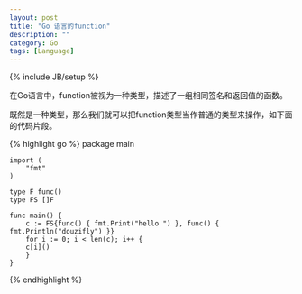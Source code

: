 ```yaml
---
layout: post
title: "Go 语言的function"
description: ""
category: Go
tags: [Language]
---
```

{% include JB/setup %}

在Go语言中，function被视为一种类型，描述了一组相同签名和返回值的函数。

既然是一种类型，那么我们就可以把function类型当作普通的类型来操作，如下面的代码片段。

{% highlight go %}
	package main

	import (
	    "fmt"
	)

	type F func()
	type FS []F

	func main() {
	    c := FS{func() { fmt.Print("hello ") }, func() { fmt.Println("douzifly") }}
	    for i := 0; i < len(c); i++ {
		c[i]()
	    }
	}
{% endhighlight %}
